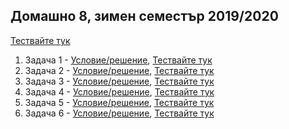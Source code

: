 ## Домашно 8, зимен семестър 2019/2020

[Тествайте тук](https://www.hackerrank.com/contests/practice-8-sda/challenges)

1. Задача 1 - [Условие/решение](Task-1/README.md), [Тествайте тук](https://www.hackerrank.com/contests/practice-8-sda/challenges/challenge-2303)
2. Задача 2 - [Условие/решение](Task-2/README.md), [Тествайте тук](https://www.hackerrank.com/contests/practice-8-sda/challenges/christmas-decoration)
3. Задача 3 - [Условие/решение](Task-3/README.md), [Тествайте тук](https://www.hackerrank.com/contests/practice-8-sda/challenges/maze-9)
4. Задача 4 - [Условие/решение](Task-4/README.md), [Тествайте тук](https://www.hackerrank.com/contests/practice-8-sda/challenges/discos)
4. Задача 5 - [Условие/решение](Task-5/README.md), [Тествайте тук](https://www.hackerrank.com/contests/practice-8-sda/challenges/tunnel-maps)
4. Задача 6 - [Условие/решение](Task-6/README.md), [Тествайте тук](https://www.hackerrank.com/contests/practice-8-sda/challenges/bdz)
